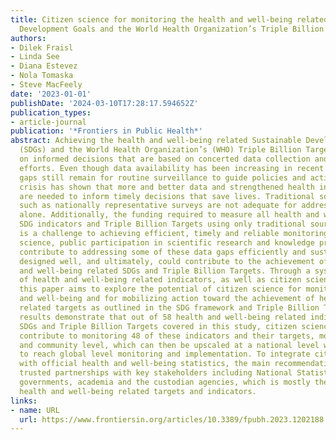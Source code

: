 ```yaml
---
title: Citizen science for monitoring the health and well-being related Sustainable
  Development Goals and the World Health Organization’s Triple Billion Targets
authors:
- Dilek Fraisl
- Linda See
- Diana Estevez
- Nola Tomaska
- Steve MacFeely
date: '2023-01-01'
publishDate: '2024-03-10T17:28:17.594652Z'
publication_types:
- article-journal
publication: '*Frontiers in Public Health*'
abstract: Achieving the health and well-being related Sustainable Development Goals
  (SDGs) and the World Health Organization’s (WHO) Triple Billion Targets depends
  on informed decisions that are based on concerted data collection and monitoring
  efforts. Even though data availability has been increasing in recent years, significant
  gaps still remain for routine surveillance to guide policies and actions. The COVID-19
  crisis has shown that more and better data and strengthened health information systems
  are needed to inform timely decisions that save lives. Traditional sources of data
  such as nationally representative surveys are not adequate for addressing this challenge
  alone. Additionally, the funding required to measure all health and well-being related
  SDG indicators and Triple Billion Targets using only traditional sources of data
  is a challenge to achieving efficient, timely and reliable monitoring systems. Citizen
  science, public participation in scientific research and knowledge production, can
  contribute to addressing some of these data gaps efficiently and sustainably when
  designed well, and ultimately, could contribute to the achievement of the health
  and well-being related SDGs and Triple Billion Targets. Through a systematic review
  of health and well-being related indicators, as well as citizen science initiatives,
  this paper aims to explore the potential of citizen science for monitoring health
  and well-being and for mobilizing action toward the achievement of health and well-being
  related targets as outlined in the SDG framework and Triple Billion Targets. The
  results demonstrate that out of 58 health and well-being related indicators of the
  SDGs and Triple Billion Targets covered in this study, citizen science could potentially
  contribute to monitoring 48 of these indicators and their targets, mostly at a local
  and community level, which can then be upscaled at a national level with the projection
  to reach global level monitoring and implementation. To integrate citizen science
  with official health and well-being statistics, the main recommendation is to build
  trusted partnerships with key stakeholders including National Statistical Offices,
  governments, academia and the custodian agencies, which is mostly the WHO for these
  health and well-being related targets and indicators.
links:
- name: URL
  url: https://www.frontiersin.org/articles/10.3389/fpubh.2023.1202188
---
```

